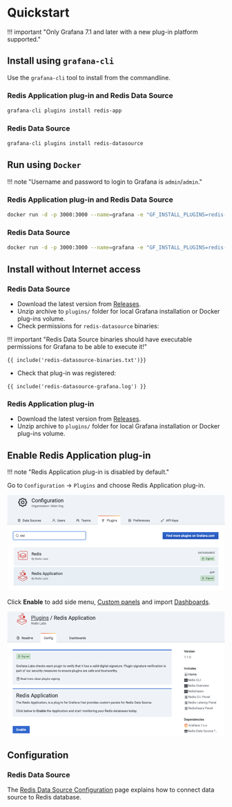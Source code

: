 # Quickstart

!!! important "Only Grafana 7.1 and later with a new plug-in platform supported."

## Install using `grafana-cli`

Use the `grafana-cli` tool to install from the commandline.

### Redis Application plug-in and Redis Data Source

```bash
grafana-cli plugins install redis-app
```

### Redis Data Source

```bash
grafana-cli plugins install redis-datasource
```

## Run using `Docker`

!!! note "Username and password to login to Grafana is `admin`/`admin`."

### Redis Application plug-in and Redis Data Source

```bash
docker run -d -p 3000:3000 --name=grafana -e "GF_INSTALL_PLUGINS=redis-app" grafana/grafana
```

### Redis Data Source

```bash
docker run -d -p 3000:3000 --name=grafana -e "GF_INSTALL_PLUGINS=redis-datasource" grafana/grafana
```

## Install without Internet access

### Redis Data Source

- Download the latest version from [Releases](https://github.com/RedisGrafana/grafana-redis-datasource/releases).
- Unzip archive to `plugins/` folder for local Grafana installation or Docker plug-ins volume.
- Check permissions for `redis-datasource` binaries:

!!! important "Redis Data Source binaries should have executable permissions for Grafana to be able to execute it!"

```
{{ include('redis-datasource-binaries.txt')}}
```

- Check that plug-in was registered:

```
{{ include('redis-datasource-grafana.log') }}
```

### Redis Application plug-in

- Download the latest version from [Releases](https://github.com/RedisGrafana/grafana-redis-app/releases).
- Unzip archive to `plugins/` folder for local Grafana installation or Docker plug-ins volume.

## Enable Redis Application plug-in

!!! note "Redis Application plug-in is disabled by default."

Go to `Configuration` -> `Plugins` and choose Redis Application plug-in.

![Grafana plug-ins](images/grafana-plugins-app.png)

Click **Enable** to add side menu, [Custom panels](redis-app/panels.md) and import [Dashboards](redis-app/dashboards.md).

![Enable Redis Application plug-in](images/redis-app-enable.png)

## Configuration

### Redis Data Source

The [Redis Data Source Configuration](redis-datasource/configuration.md) page explains how to connect data source to Redis database.
